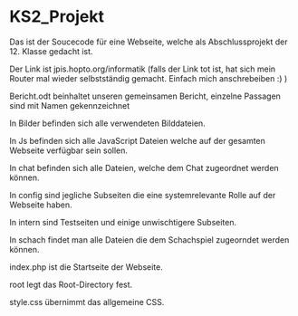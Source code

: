 # KS2_Projekt
Das ist der Soucecode für eine Webseite, welche als Abschlussprojekt der 12. Klasse gedacht ist.

Der Link ist jpis.hopto.org/informatik (falls der Link tot ist, hat sich mein Router mal wieder selbstständig gemacht. Einfach mich anschrebeiben :) )

Bericht.odt beinhaltet unseren gemeinsamen Bericht, einzelne Passagen sind mit Namen gekennzeichnet

In Bilder befinden sich alle verwendeten Bilddateien. 

In Js     befinden sich alle JavaScript Dateien welche auf der gesamten Webseite verfügbar sein sollen.

In chat   befinden sich alle Dateien, welche dem Chat zugeordnet werden können.

In config sind jegliche Subseiten die eine systemrelevante Rolle auf der Webseite haben.

In intern sind Testseiten und einige unwischtigere Subseiten.

In schach findet man alle Dateien die dem Schachspiel zugeorndet werden können.

index.php ist die Startseite der Webseite.

root      legt das Root-Directory fest.

style.css übernimmt das allgemeine CSS.

